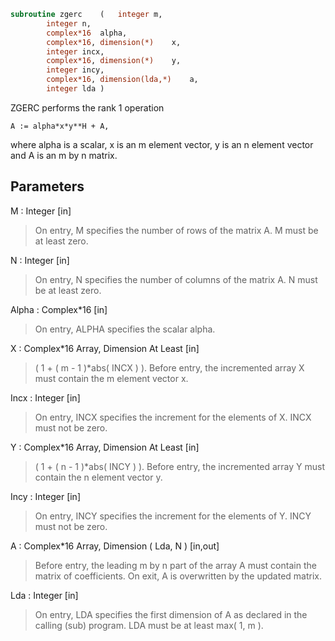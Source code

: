 ```fortran
subroutine zgerc	(	integer	m,
		integer	n,
		complex*16	alpha,
		complex*16, dimension(*)	x,
		integer	incx,
		complex*16, dimension(*)	y,
		integer	incy,
		complex*16, dimension(lda,*)	a,
		integer	lda )
```

 ZGERC  performs the rank 1 operation

    A := alpha*x*y**H + A,

 where alpha is a scalar, x is an m element vector, y is an n element
 vector and A is an m by n matrix.

## Parameters
M : Integer [in]
> On entry, M specifies the number of rows of the matrix A.
> M must be at least zero.

N : Integer [in]
> On entry, N specifies the number of columns of the matrix A.
> N must be at least zero.

Alpha : Complex*16 [in]
> On entry, ALPHA specifies the scalar alpha.

X : Complex*16 Array, Dimension At Least [in]
> ( 1 + ( m - 1 )*abs( INCX ) ).
> Before entry, the incremented array X must contain the m
> element vector x.

Incx : Integer [in]
> On entry, INCX specifies the increment for the elements of
> X. INCX must not be zero.

Y : Complex*16 Array, Dimension At Least [in]
> ( 1 + ( n - 1 )*abs( INCY ) ).
> Before entry, the incremented array Y must contain the n
> element vector y.

Incy : Integer [in]
> On entry, INCY specifies the increment for the elements of
> Y. INCY must not be zero.

A : Complex*16 Array, Dimension ( Lda, N ) [in,out]
> Before entry, the leading m by n part of the array A must
> contain the matrix of coefficients. On exit, A is
> overwritten by the updated matrix.

Lda : Integer [in]
> On entry, LDA specifies the first dimension of A as declared
> in the calling (sub) program. LDA must be at least
> max( 1, m ).

